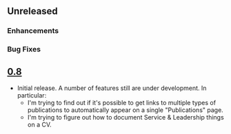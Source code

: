 ## Unreleased  

### Enhancements  

### Bug Fixes  

## [0.8]() 

- Initial release. A number of features still are under development. In particular: 
  - I'm trying to find out if it's possible to get links to multiple types of publications to automatically appear on a single "Publications" page.  
  - I'm trying to figure out how to document Service & Leadership things on a CV.   